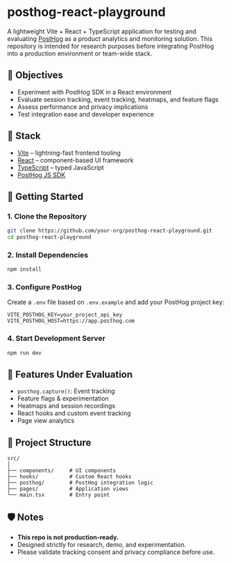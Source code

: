 # posthog-react-playground

A lightweight Vite + React + TypeScript application for testing and evaluating [PostHog](https://posthog.com/) as a product analytics and monitoring solution. This repository is intended for research purposes before integrating PostHog into a production environment or team-wide stack.

## 📌 Objectives

- Experiment with PostHog SDK in a React environment
- Evaluate session tracking, event tracking, heatmaps, and feature flags
- Assess performance and privacy implications
- Test integration ease and developer experience

## 🧱 Stack

- [Vite](https://vitejs.dev/) – lightning-fast frontend tooling
- [React](https://reactjs.org/) – component-based UI framework
- [TypeScript](https://www.typescriptlang.org/) – typed JavaScript
- [PostHog JS SDK](https://posthog.com/docs/libraries/js)

## 🚀 Getting Started

### 1. Clone the Repository

```bash
git clone https://github.com/your-org/posthog-react-playground.git
cd posthog-react-playground
```

### 2. Install Dependencies

```bash
npm install
```

### 3. Configure PostHog

Create a `.env` file based on `.env.example` and add your PostHog project key:

```env
VITE_POSTHOG_KEY=your_project_api_key
VITE_POSTHOG_HOST=https://app.posthog.com
```

### 4. Start Development Server

```bash
npm run dev
```

## 🧪 Features Under Evaluation

* `posthog.capture()`: Event tracking
* Feature flags & experimentation
* Heatmaps and session recordings
* React hooks and custom event tracking
* Page view analytics

## 📂 Project Structure

```
src/
│
├── components/     # UI components
├── hooks/          # Custom React hooks
├── posthog/        # PostHog integration logic
├── pages/          # Application views
└── main.tsx        # Entry point
```

## 🛡️ Notes

* **This repo is not production-ready.**
* Designed strictly for research, demo, and experimentation.
* Please validate tracking consent and privacy compliance before use.
